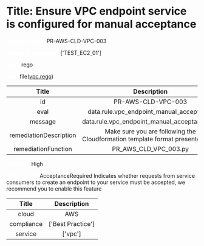 



# Title: Ensure VPC endpoint service is configured for manual acceptance


***<font color="white">Master Test Id:</font>*** PR-AWS-CLD-VPC-003

***<font color="white">Master Snapshot Id:</font>*** ['TEST_EC2_01']

***<font color="white">type:</font>*** rego

***<font color="white">rule:</font>*** file([vpc.rego])  
  
  
  
  

|Title|Description|
| :---: | :---: |
|id|PR-AWS-CLD-VPC-003|
|eval|data.rule.vpc_endpoint_manual_acceptance|
|message|data.rule.vpc_endpoint_manual_acceptance_err|
|remediationDescription|Make sure you are following the Cloudformation template format presented <a href='https://docs.aws.amazon.com/AWSCloudFormation/latest/UserGuide/aws-resource-kms-key.html#cfn-kms-key-enablekeyrotation' target='_blank'>here</a>|
|remediationFunction|PR_AWS_CLD_VPC_003.py|


***<font color="white">Severity:</font>*** High

***<font color="white">Description:</font>*** AcceptanceRequired Indicates whether requests from service consumers to create an endpoint to your service must be accepted, we recommend you to enable this feature  
  
  

|Title|Description|
| :---: | :---: |
|cloud|AWS|
|compliance|['Best Practice']|
|service|['vpc']|



[vpc.rego]: https://github.com/prancer-io/prancer-compliance-test/tree/master/aws/cloud/vpc.rego
